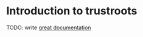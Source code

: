 # Introduction to trustroots

TODO: write [great documentation](http://jacobian.org/writing/what-to-write/)
